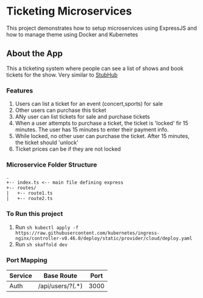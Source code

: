 # Ticketing Microservices

This project demonstrates how to setup microservices using ExpressJS and how to manage theme using Docker and Kubernetes

## About the App

This a ticketing system where people can see a list of shows and book tickets for the show.
Very similar to [StubHub](stubhub.com)
### Features
1. Users can list a ticket for an event (concert,sports) for sale
2. Other users can purchase this ticket
3. ANy user can list tickets for sale and purchase tickets
4. When a user attempts to purchase a ticket, the ticket is 'locked' fir 15 minutes. The user has 15 minutes to enter their payment info.
5. While locked, no other user can purchase the ticket. After 15 minutes, the ticket should 'unlock'
6. Ticket prices can be if they are not locked

### Microservice Folder Structure
```
.
+-- index.ts <-- main file defining express
+-- routes/
|   +-- route1.ts
|   +-- route2.ts
```

### To Run this project
1. Run ```sh kubectl apply -f https://raw.githubusercontent.com/kubernetes/ingress-nginx/controller-v0.46.0/deploy/static/provider/cloud/deploy.yaml ```
2. Run ```sh skaffold dev ```


### Port Mapping
| Service | Base Route | Port |
|---------| -----------|------|
|Auth| /api/users/?(.*) | 3000 |
